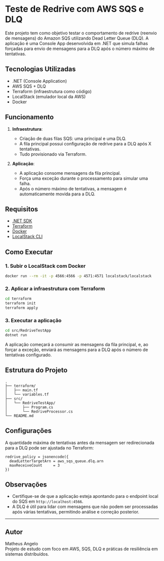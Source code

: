 # Teste de Redrive com AWS SQS e DLQ

Este projeto tem como objetivo testar o comportamento de redrive (reenvio de mensagens) do Amazon SQS utilizando Dead Letter Queue (DLQ). A aplicação é uma Console App desenvolvida em .NET que simula falhas forçadas para envio de mensagens para a DLQ após o número máximo de tentativas.

## Tecnologias Utilizadas

- .NET (Console Application)
- AWS SQS + DLQ
- Terraform (infraestrutura como código)
- LocalStack (emulador local da AWS)
- Docker

## Funcionamento

1. **Infraestrutura**:
   - Criação de duas filas SQS: uma principal e uma DLQ.
   - A fila principal possui configuração de redrive para a DLQ após X tentativas.
   - Tudo provisionado via Terraform.

2. **Aplicação**:
   - A aplicação consome mensagens da fila principal.
   - Força uma exceção durante o processamento para simular uma falha.
   - Após o número máximo de tentativas, a mensagem é automaticamente movida para a DLQ.

## Requisitos

- [.NET SDK](https://dotnet.microsoft.com/download)
- [Terraform](https://developer.hashicorp.com/terraform/downloads)
- [Docker](https://www.docker.com/)
- [LocalStack CLI](https://docs.localstack.cloud/get-started/)

## Como Executar

### 1. Subir o LocalStack com Docker

```bash
docker run --rm -it -p 4566:4566 -p 4571:4571 localstack/localstack
```

### 2. Aplicar a infraestrutura com Terraform

```bash
cd terraform
terraform init
terraform apply
```

### 3. Executar a aplicação

```bash
cd src/RedriveTestApp
dotnet run
```

A aplicação começará a consumir as mensagens da fila principal, e, ao forçar a exceção, enviará as mensagens para a DLQ após o número de tentativas configurado.

## Estrutura do Projeto

```
.
├── terraform/
│   ├── main.tf
│   └── variables.tf
├── src/
│   └── RedriveTestApp/
│       ├── Program.cs
│       └── RedriveProcessor.cs
└── README.md
```

## Configurações

A quantidade máxima de tentativas antes da mensagem ser redirecionada para a DLQ pode ser ajustada no Terraform:

```hcl
redrive_policy = jsonencode({
  deadLetterTargetArn = aws_sqs_queue.dlq.arn
  maxReceiveCount     = 3
})
```

## Observações

- Certifique-se de que a aplicação esteja apontando para o endpoint local do SQS em `http://localhost:4566`.
- A DLQ é útil para lidar com mensagens que não podem ser processadas após várias tentativas, permitindo análise e correção posterior.

---

## Autor

Matheus Angelo  
Projeto de estudo com foco em AWS, SQS, DLQ e práticas de resiliência em sistemas distribuídos.
